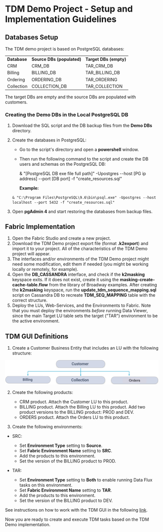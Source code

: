 # TDM Demo Project - Setup and Implementation Guidelines

## Databases Setup

The TDM demo project is based on PostgreSQL databases:

<table>
<tr>
<td><strong>Database</strong></td>
<td><strong>Source DBs (populated)</strong></td>
<td><strong>Target DBs (empty)</strong></td>
</tr>
<tr>
<td>CRM</td>
<td>CRM_DB</td>
<td>TAR_CRM_DB</td>
</tr>
<tr>
<td>Billing</td>
<td>BILLING_DB</td>
<td>TAR_BILLING_DB</td>
</tr>
<tr>
<td>Ordering</td>
<td>ORDERING_DB</td>
<td>TAR_ORDERING</td>
</tr>
<tr>
<td>Collection</td>
<td>COLLECTION_DB</td>
<td>TAR_COLLECTION</td>
</tr>
</table>

The target DBs are empty and the source DBs are populated with customers.

### Creating the Demo DBs in the Local PostgreSQL DB

1. Download the SQL script and the DB backup files from the **Demo DBs** directory.

2. Create the databases in PostgreSQL: 

   - Go to the script's directory and open a **powershell** window. 
   - Then run the following command to the script and create the DB users and schemas on the PostgreSQL DB:

     & "[PostgreSQL DB exe file full path]" -Upostgres --host [PG ip address] --port [DB port] -f "create_resources.sql"

     **Example:** 

   ```
   & "C:\Program Files\PostgreSQL\9.6\bin\psql.exe" -Upostgres --host localhost --port 5432 -f "create_resources.sql"
   ```
   
3. Open **pgAdmin 4** and start restoring the databases from backup files.

## Fabric Implementation

1. Open the Fabric Studio and create a new project.
2. Download the TDM Demo project export file (format **.k2export**) and import it to your project. All of the characteristics of the TDM Demo project will appear. 
3. The interfaces and/or environments of the TDM Demo project might need some modification, edit them if needed (you might be working locally or remotely, for example). 
4. Open the **DB_CASSANDRA** interface, and check if the **k2masking** keyspace exits. If it does not exist, create it using the **masking-create-cache-table.flow** from the library of Broadway examples. After creating the **k2masking** keyspace, run the **update_tdm_sequence_mapping.sql** script on Cassandra DB to recreate **TDM_SEQ_MAPPING** table with the correct structure.
5. Deploy the LUs, Web-Services, and the Environments to Fabric. Note that you must deploy the environments *before* running Data Viewer, since the main Target LU table sets the target ("TAR") environment to be the active environment.

##  TDM GUI Definitions

1. Create a Customer Business Entity that includes an LU with the following structure:

 ![Customer BE](images/Customer_demo_BE.png)

2. Create the following products:  

   - CRM product. Attach the Customer LU to this product.
   - BILLING product. Attach the Billing LU to this product.  Add two product versions to the BILLING product: PROD and DEV.
   - ORDERS product. Attach the Orders LU to this product. 

3. Create the following environments:

- SRC:

     - Set  **Environment Type** setting to **Source**.
     - Set  **Fabric Environment Name** setting to **SRC**.
     - Add the products to this environment.
     - Set the version of the BILLING product to PROD.
   
- TAR:
  
     - Set  **Environment Type** setting to **Both** to enable running Data Flux tasks on this environment.
     - Set  **Fabric Environment Name** setting to **TAR**.
     - Add the products to this environment.
     - Set the version of the BILLING product to DEV.
   

See instructions on how to work with the TDM GUI in the following [link](/articles/TDM/tdm_gui/README.md).



Now you are ready to create and execute TDM tasks based on the TDM Demo implementation.
